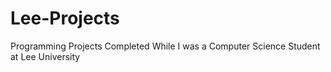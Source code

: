 # Lee-Projects
Programming Projects Completed While I was a Computer Science Student at Lee University
